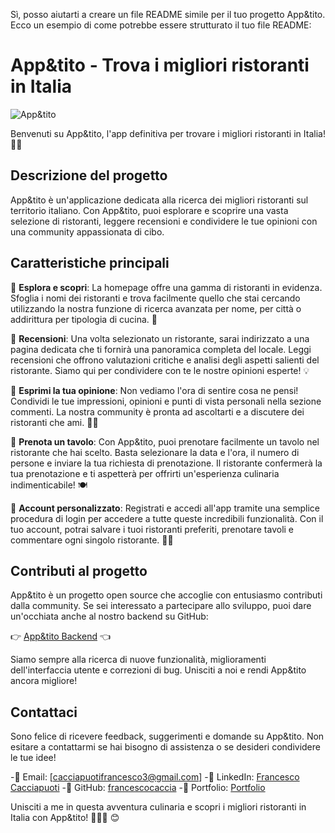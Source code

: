 Sì, posso aiutarti a creare un file README simile per il tuo progetto App&tito. Ecco un esempio di come potrebbe essere strutturato il tuo file README:

# App&tito - Trova i migliori ristoranti in Italia

![App&tito](https://github.com/francescocaccia/FrontEnd-Epicode-Final-Project/assets/123968277/1987f36f-4fc5-4f8a-81d4-7597c6a7dc20)

Benvenuti su App&tito, l'app definitiva per trovare i migliori ristoranti in Italia! 🍝🍕

## Descrizione del progetto

App&tito è un'applicazione dedicata alla ricerca dei migliori ristoranti sul territorio italiano. Con App&tito, puoi esplorare e scoprire una vasta selezione di ristoranti, leggere recensioni e condividere le tue opinioni con una community appassionata di cibo.

## Caratteristiche principali

🍴 **Esplora e scopri**: La homepage offre una gamma di ristoranti in evidenza. Sfoglia i nomi dei ristoranti e trova facilmente quello che stai cercando utilizzando la nostra funzione di ricerca avanzata per nome, per città o addirittura per tipologia di cucina. 🔎

📝 **Recensioni**: Una volta selezionato un ristorante, sarai indirizzato a una pagina dedicata che ti fornirà una panoramica completa del locale. Leggi recensioni che offrono valutazioni critiche e analisi degli aspetti salienti del ristorante. Siamo qui per condividere con te le nostre opinioni esperte! 💡

💬 **Esprimi la tua opinione**: Non vediamo l'ora di sentire cosa ne pensi! Condividi le tue impressioni, opinioni e punti di vista personali nella sezione commenti. La nostra community è pronta ad ascoltarti e a discutere dei ristoranti che ami. 💬✨

📅 **Prenota un tavolo**: Con App&tito, puoi prenotare facilmente un tavolo nel ristorante che hai scelto. Basta selezionare la data e l'ora, il numero di persone e inviare la tua richiesta di prenotazione. Il ristorante confermerà la tua prenotazione e ti aspetterà per offrirti un'esperienza culinaria indimenticabile! 🍽️

📌 **Account personalizzato**: Registrati e accedi all'app tramite una semplice procedura di login per accedere a tutte queste incredibili funzionalità. Con il tuo account, potrai salvare i tuoi ristoranti preferiti, prenotare tavoli e commentare ogni singolo ristorante. 📝💾

## Contributi al progetto

App&tito è un progetto open source che accoglie con entusiasmo contributi dalla community. Se sei interessato a partecipare allo sviluppo, puoi dare un'occhiata anche al nostro backend su GitHub:

👉 [App&tito Backend](https://github.com/francescocaccia/BackEnd-Epicode-Final-Project.git) 👈

Siamo sempre alla ricerca di nuove funzionalità, miglioramenti dell'interfaccia utente e correzioni di bug. Unisciti a noi e rendi App&tito ancora migliore!

## Contattaci

Sono felice di ricevere feedback, suggerimenti e domande su App&tito. Non esitare a contattarmi se hai bisogno di assistenza o se desideri condividere le tue idee!

-📧 Email: [cacciapuotifrancesco3@gmail.com]
-👥 LinkedIn: [Francesco Cacciapuoti](https://www.linkedin.com/in/francesco-cacciapuoti-45019718a/)
-🐙 GitHub: [francescocaccia](https://github.com/francescocaccia)
-📒 Portfolio: [Portfolio](https://link-al-tuo-portfolio)

Unisciti a me in questa avventura culinaria e scopri i migliori ristoranti in Italia con App&tito! 🌟🍴✨     😊